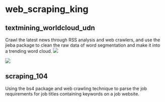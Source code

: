 # web_scraping_king

## textmining_worldcloud_udn
Crawl the latest news through RSS analysis 
and web crawlers, and use the jieba package 
to clean the raw data of word segmentation 
and make it into a trending word cloud.
![](https://storage.googleapis.com/github_sheep52031/web_scraping_king/wordcloud_normal.png)

![](https://storage.googleapis.com/github_sheep52031/web_scraping_king/wordcloud_taiwan.png)

## scraping_104
Using the bs4 package and web crawling technique 
to parse the job requirements for job titles 
containing keywords on a job website.




